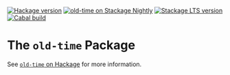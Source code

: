 [![Hackage version](https://img.shields.io/hackage/v/old-time.svg?label=Hackage&color=informational)](http://hackage.haskell.org/package/old-time)
[![old-time on Stackage Nightly](https://stackage.org/package/old-time/badge/nightly)](https://stackage.org/nightly/package/old-time)
[![Stackage LTS version](https://www.stackage.org/package/old-time/badge/lts?label=Stackage)](https://www.stackage.org/package/old-time)
[![Cabal build](https://github.com/haskell/old-time/workflows/Haskell-CI/badge.svg)](https://github.com/haskell/old-time/actions)

The `old-time` Package
======================

See [`old-time` on Hackage](http://hackage.haskell.org/package/old-time) for more information.
